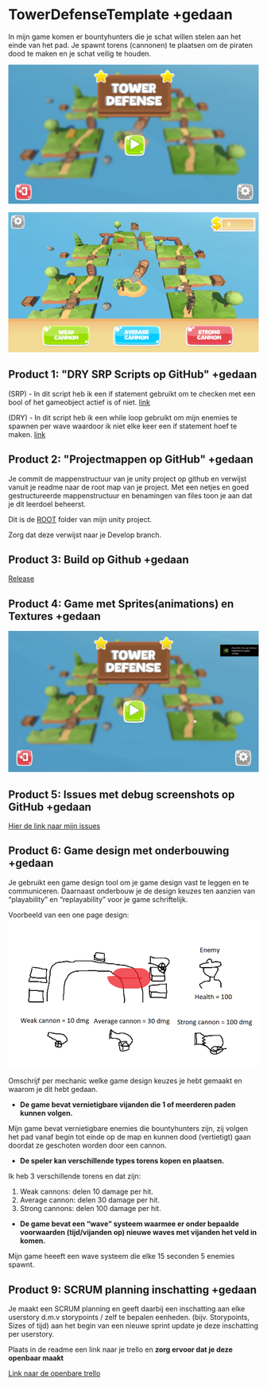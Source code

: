 # TowerDefenseTemplate +gedaan
In mijn game komen er bountyhunters die je schat willen stelen aan het einde van het pad.
Je spawnt torens (cannonen) te plaatsen om de piraten dood te maken en je schat veilig te houden.

![main menu](https://github.com/Yatii2/TowerDefense/blob/main/MainMenu.jpg)

![my game](https://github.com/Yatii2/TowerDefense/blob/main/MainGame.jpg)


## Product 1: "DRY SRP Scripts op GitHub" +gedaan

(SRP) - In dit script heb ik een if statement gebruikt om te checken met een bool of het gameobject actief is of niet.
[link](https://github.com/Yatii2/TowerDefense/blob/main/TowerDefense/Assets/MainMenu/Scripts/Activate.cs)

(DRY) - In dit script heb ik een while loop gebruikt om mijn enemies te spawnen per wave waardoor ik niet elke keer een if statement hoef te maken.
[link](https://github.com/Yatii2/TowerDefense/blob/main/TowerDefense/Assets/Scripts/Enemies/RoundManager.cs)

## Product 2: "Projectmappen op GitHub" +gedaan

Je commit de mappenstructuur van je unity project op github en verwijst vanuit je readme naar de root map van je project. Met een netjes en goed gestructureerde mappenstructuur en benamingen van files toon je aan dat je dit leerdoel beheerst. 

Dit is de [ROOT](TowerDefense) folder van mijn unity project.

Zorg dat deze verwijst naar je Develop branch.

## Product 3: Build op Github +gedaan

[Release](https://github.com/Yatii2/TowerDefense/releases)

## Product 4: Game met Sprites(animations) en Textures +gedaan

![Textures Sprites](https://github.com/Yatii2/TowerDefense/blob/main/Gameplay.gif)

## Product 5: Issues met debug screenshots op GitHub +gedaan

[Hier de link naar mijn issues](https://github.com/Yatii2/TowerDefense/issues)

## Product 6: Game design met onderbouwing +gedaan

Je gebruikt een game design tool om je game design vast te leggen en te communiceren. Daarnaast onderbouw je de design keuzes ten aanzien van “playability” en “replayability” voor je game schriftelijk. 

Voorbeeld van een one page design:
![](https://github.com/Yatii2/TowerDefense/blob/main/onepagedesign.png)

Omschrijf per mechanic welke game design keuzes je hebt gemaakt en waarom je dit hebt gedaan.

*  **De game bevat vernietigbare vijanden die 1 of meerderen paden kunnen volgen.** 

Mijn game bevat vernietigbare enemies die bountyhunters zijn, zij volgen het pad vanaf begin tot einde op de map en kunnen dood (vertietigt) gaan doordat ze geschoten worden door een cannon.

*  **De speler kan verschillende types torens kopen en plaatsen.**  

Ik heb 3 verschillende torens en dat zijn:
1. Weak cannons: delen 10 damage per hit.
2. Average cannon: delen 30 damage per hit.
3. Strong cannons: delen 100 damage per hit.

*  **De game bevat een “wave” systeem waarmee er onder bepaalde voorwaarden (tijd/vijanden op) nieuwe waves met vijanden het veld in komen.**

Mijn game heeeft een wave systeem die elke 15 seconden 5 enemies spawnt.


## Product 9: SCRUM planning inschatting +gedaan

Je maakt een SCRUM planning en geeft daarbij een inschatting aan elke userstory d.m.v storypoints / zelf te bepalen eenheden. (bijv. Storypoints, Sizes of tijd) aan het begin van een nieuwe sprint update je deze inschatting per userstory. 

Plaats in de readme een link naar je trello en **zorg ervoor dat je deze openbaar maakt**

[Link naar de openbare trello](https://trello.com/b/kqA3BrNz/towerdefensem5)





